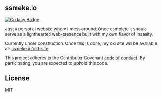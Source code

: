 ## ssmeke.io

[![Codacy Badge](https://api.codacy.com/project/badge/Grade/845e104c54924c9f932db35538092a59)](https://www.codacy.com/app/ssmeke/salomonsmeke.github.io?utm_source=github.com&utm_medium=referral&utm_content=SalomonSmeke/salomonsmeke.github.io&utm_campaign=badger)

Just a personal website where I mess around. Once complete it should serve as a lighthearted web-presence built with my own flavor of insanity.

Currently under construction. Once this is done, my old site will be available at:
[ssmeke.io/old-site](http://ssmeke.io/old-site)

This project adheres to the Contributor Covenant [code of conduct](CODE_OF_CONDUCT.md).
By participating, you are expected to uphold this code.

## License

[MIT](LICENSE.txt)
